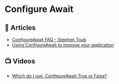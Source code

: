 # Configure Await

## 📝 Articles

- [ConfigureAwait FAQ - Stephen Toub](https://devblogs.microsoft.com/dotnet/configureawait-faq/)
- [Using ConfigureAwait to improve your application](https://johnthiriet.com/configure-await/)

## 📺 Videos
- [Which do I use, ConfigureAwait True or False?](https://www.youtube.com/watch?v=F9_8MJbsnzg)